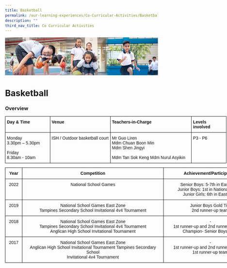 ```yaml
---
title: Basketball
permalink: /our-learning-experiences/Co-Curricular-Activities/Basketball/
description: ""
third_nav_title: Co Curricular Activities
---
```

![](/images/Our%20Learning%20Experiences.jpg)

Basketball
==========

### **Overview**

<style type="text/css">
.tg  {border-collapse:collapse;border-spacing:0;}
.tg td{border-color:black;border-style:solid;border-width:1px;font-family:Arial, sans-serif;font-size:14px;
  overflow:hidden;padding:10px 5px;word-break:normal;}
.tg th{border-color:black;border-style:solid;border-width:1px;font-family:Arial, sans-serif;font-size:14px;
  font-weight:normal;overflow:hidden;padding:10px 5px;word-break:normal;}
.tg .tg-clkh{color:#121212;font-weight:bold;text-align:left;vertical-align:top}
.tg .tg-kk00{color:#121212;text-align:left;vertical-align:top}
</style>
<table class="tg" style="undefined;table-layout: fixed; width: 730px">
<colgroup>
<col style="width: 148px">
<col style="width: 199px">
<col style="width: 268px">
<col style="width: 115px">
</colgroup>
<thead>
  <tr>
    <th class="tg-clkh">Day &amp; Time</th>
    <th class="tg-clkh">Venue</th>
    <th class="tg-clkh">Teachers-in-Charge</th>
    <th class="tg-clkh">Levels involved</th>
  </tr>
</thead>
<tbody>
  <tr>
    <td class="tg-kk00">Monday<br>3.30pm – 5.30pm<br><br>Friday<br>8.30am - 10am</td>
    <td class="tg-kk00">ISH / Outdoor basketball court</td>
    <td class="tg-kk00">Mr Guo Liren <br>Mdm Chuan Boon Min <br>Mdm Shen Jingyi <br><br>Mdm Tan Sok Keng Mdm Nurul Asyikin </td>
    <td class="tg-kk00">P3 - P6</td>
  </tr>
</tbody>
</table>


<style type="text/css">
.tg  {border-collapse:collapse;border-spacing:0;}
.tg td{border-color:black;border-style:solid;border-width:1px;font-family:Arial, sans-serif;font-size:14px;
  overflow:hidden;padding:10px 5px;word-break:normal;}
.tg th{border-color:black;border-style:solid;border-width:1px;font-family:Arial, sans-serif;font-size:14px;
  font-weight:normal;overflow:hidden;padding:10px 5px;word-break:normal;}
.tg .tg-kf4z{color:#121212;font-weight:bold;text-align:center;vertical-align:top}
.tg .tg-21zi{color:#121212;text-align:center;vertical-align:top}
</style>
<table class="tg" style="undefined;table-layout: fixed; width: 832px">
<colgroup>
<col style="width: 56px">
<col style="width: 467px">
<col style="width: 309px">
</colgroup>
<thead>
  <tr>
    <th class="tg-kf4z">Year</th>
    <th class="tg-kf4z">Competition</th>
    <th class="tg-kf4z">Achievement/Participation</th>
  </tr>
</thead>
<tbody>
  <tr>
    <td class="tg-21zi">2022</td>
    <td class="tg-21zi"><span style="font-weight:normal;color:#121212">National School Games</span></td>
    <td class="tg-21zi"><span style="font-weight:normal;color:#121212">Senior Boys: 5-7</span>th <span style="font-weight:normal;color:#121212">in East Zone</span><br><span style="font-weight:normal;color:#121212">Junior Boys: 1</span>st <span style="font-weight:normal;color:#121212">in Nationals Tier 2</span><br><span style="font-weight:normal;color:#121212">Junior Girls: 6</span>th <span style="font-weight:normal;color:#121212">in East Zone</span></td>
  </tr>
  <tr>
    <td class="tg-21zi">2019</td>
    <td class="tg-21zi"><span style="font-weight:normal;color:#121212">National School Games East Zone</span><br><span style="font-weight:normal;color:#121212">Tampines Secondary School Invitational 4v4 Tournament</span></td>
    <td class="tg-21zi"><span style="font-weight:normal;color:#121212">Junior Boys Gold Tier</span><br><span style="font-weight:normal;color:#121212">2nd runner-up team</span></td>
  </tr>
  <tr>
    <td class="tg-21zi">2018</td>
    <td class="tg-21zi"><span style="font-weight:normal;color:#121212">National School Games East Zone</span><br><span style="font-weight:normal;color:#121212">Tampines Secondary School Invitational 4v4 Tournament</span><br><span style="font-weight:normal;color:#121212">Anglican High School Invitational Tournament</span></td>
    <td class="tg-21zi"><span style="font-weight:normal;color:#121212">-</span><br><span style="font-weight:normal;color:#121212">1st runner-up and 2nd runner-up teams</span><br><span style="font-weight:normal;color:#121212">Champion- Senior Boys team</span></td>
  </tr>
  <tr>
    <td class="tg-21zi">2017</td>
    <td class="tg-21zi"><span style="font-weight:normal;color:#121212">National School Games East Zone</span><br><span style="font-weight:normal;color:#121212">Anglican High School Invitational Tournament Tampines Secondary School </span><br><span style="font-weight:normal;color:#121212">Invitational 4v4 Tournament</span></td>
    <td class="tg-21zi"><span style="font-weight:normal;color:#121212">-</span><br><span style="font-weight:normal;color:#121212">1st runner-up and 2nd runner-up teams</span><br><span style="font-weight:normal;color:#121212">1st runner-up team</span></td>
  </tr>
</tbody>
</table>